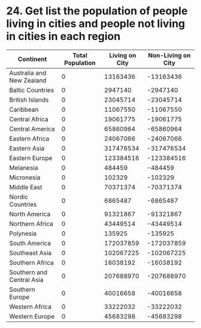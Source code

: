 # 24. Get list the population of people living in cities and people not living in cities in each region
| Continent | Total Population | Living on City | Non-Living on City |
| --- | --- | --- | --- |
| Australia and New Zealand | 0 | 13163436 | -13163436 |
| Baltic Countries | 0 | 2947140 | -2947140 |
| British Islands | 0 | 23045714 | -23045714 |
| Caribbean | 0 | 11067550 | -11067550 |
| Central Africa | 0 | 19061775 | -19061775 |
| Central America | 0 | 65860964 | -65860964 |
| Eastern Africa | 0 | 24067066 | -24067066 |
| Eastern Asia | 0 | 317476534 | -317476534 |
| Eastern Europe | 0 | 123384516 | -123384516 |
| Melanesia | 0 | 484459 | -484459 |
| Micronesia | 0 | 102329 | -102329 |
| Middle East | 0 | 70371374 | -70371374 |
| Nordic Countries | 0 | 6865487 | -6865487 |
| North America | 0 | 91321867 | -91321867 |
| Northern Africa | 0 | 43449514 | -43449514 |
| Polynesia | 0 | 135925 | -135925 |
| South America | 0 | 172037859 | -172037859 |
| Southeast Asia | 0 | 102067225 | -102067225 |
| Southern Africa | 0 | 16038192 | -16038192 |
| Southern and Central Asia | 0 | 207688970 | -207688970 |
| Southern Europe | 0 | 40016658 | -40016658 |
| Western Africa | 0 | 33222032 | -33222032 |
| Western Europe | 0 | 45683298 | -45683298 |
